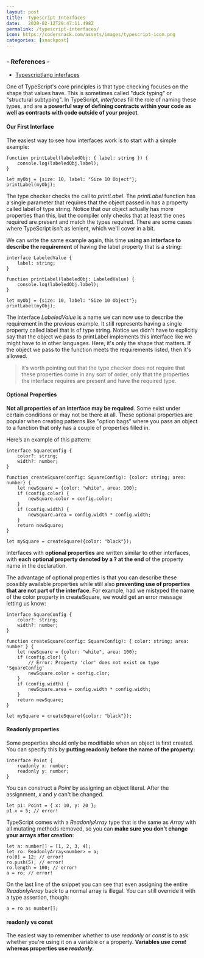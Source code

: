 ```yaml
---
layout: post
title:  Typescript Interfaces
date:   2020-02-12T20:47:11.498Z
permalink: /typescript-interfaces/
icon: https://codersnack.com/assets/images/typescript-icon.png
categories: [snackpost]
---
```


### - References -

- [Typescriptlang interfaces](https://www.typescriptlang.org/docs/handbook/interfaces.html)


One of TypeScript's core principles is that type checking focuses on the shape that values have. This is sometimes called "duck typing" or "structural subtyping". In TypeScript, *interfaces* fill the role of naming these types, and are **a powerful way of defining contracts within your code as well as contracts with code outside of your project**.

#### Our First Interface
The easiest way to see how interfaces work is to start with a simple example:

```
function printLabel(labeledObj: { label: string }) {
    console.log(labeledObj.label);
}

let myObj = {size: 10, label: "Size 10 Object"};
printLabel(myObj);
```

The type checker checks the call to *printLabel*. The *printLabel* function has a single parameter that requires that the object passed in has a property called label of type string. Notice that our object actually has more properties than this, but the compiler only checks that at least the ones required are present and match the types required. There are some cases where TypeScript isn't as lenient, which we'll cover in a bit.

We can write the same example again, this time **using an interface to describe the requirement** of having the label property that is a string:

```
interface LabeledValue {
    label: string;
}

function printLabel(labeledObj: LabeledValue) {
    console.log(labeledObj.label);
}

let myObj = {size: 10, label: "Size 10 Object"};
printLabel(myObj);
```

The interface *LabeledValue* is a name we can now use to describe the requirement in the previous example. It still represents having a single property called label that is of type string. Notice we didn't have to explicitly say that the object we pass to printLabel implements this interface like we might have to in other languages. Here, it's only the shape that matters. If the object we pass to the function meets the requirements listed, then it's allowed.

> It’s worth pointing out that the type checker does not require that these properties come in any sort of order, only that the properties the interface requires are present and have the required type.

#### Optional Properties
**Not all properties of an interface may be required**. Some exist under certain conditions or may not be there at all. These optional properties are popular when creating patterns like "option bags" where you pass an object to a function that only has a couple of properties filled in.

Here’s an example of this pattern:

```
interface SquareConfig {
    color?: string;
    width?: number;
}

function createSquare(config: SquareConfig): {color: string; area: number} {
    let newSquare = {color: "white", area: 100};
    if (config.color) {
        newSquare.color = config.color;
    }
    if (config.width) {
        newSquare.area = config.width * config.width;
    }
    return newSquare;
}

let mySquare = createSquare({color: "black"});
```

Interfaces with **optional properties** are written similar to other interfaces, with **each optional property denoted by a ? at the end** of the property name in the declaration.

The advantage of optional properties is that you can describe these possibly available properties while still also **preventing use of properties that are not part of the interface**. For example, had we mistyped the name of the color property in createSquare, we would get an error message letting us know:

```
interface SquareConfig {
    color?: string;
    width?: number;
}

function createSquare(config: SquareConfig): { color: string; area: number } {
    let newSquare = {color: "white", area: 100};
    if (config.clor) {
        // Error: Property 'clor' does not exist on type 'SquareConfig'
        newSquare.color = config.clor;
    }
    if (config.width) {
        newSquare.area = config.width * config.width;
    }
    return newSquare;
}

let mySquare = createSquare({color: "black"});
```

#### Readonly properties
Some properties should only be modifiable when an object is first created. You can specify this by **putting readonly before the name of the property:**

```
interface Point {
    readonly x: number;
    readonly y: number;
}
```
You can construct a *Point* by assigning an object literal. After the assignment, *x* and *y* can't be changed.

```
let p1: Point = { x: 10, y: 20 };
p1.x = 5; // error!
```

TypeScript comes with a *ReadonlyArray<T>* type that is the same as *Array<T>* with all mutating methods removed, so you can **make sure you don’t change your arrays after creation**:

```
let a: number[] = [1, 2, 3, 4];
let ro: ReadonlyArray<number> = a;
ro[0] = 12; // error!
ro.push(5); // error!
ro.length = 100; // error!
a = ro; // error!
```

On the last line of the snippet you can see that even assigning the entire *ReadonlyArray* back to a normal array is illegal. You can still override it with a type assertion, though:

```
a = ro as number[];
```

#### readonly vs const
The easiest way to remember whether to use *readonly* or *const* is to ask whether you're using it on a variable or a property. **Variables use *const* whereas properties use *readonly***.
